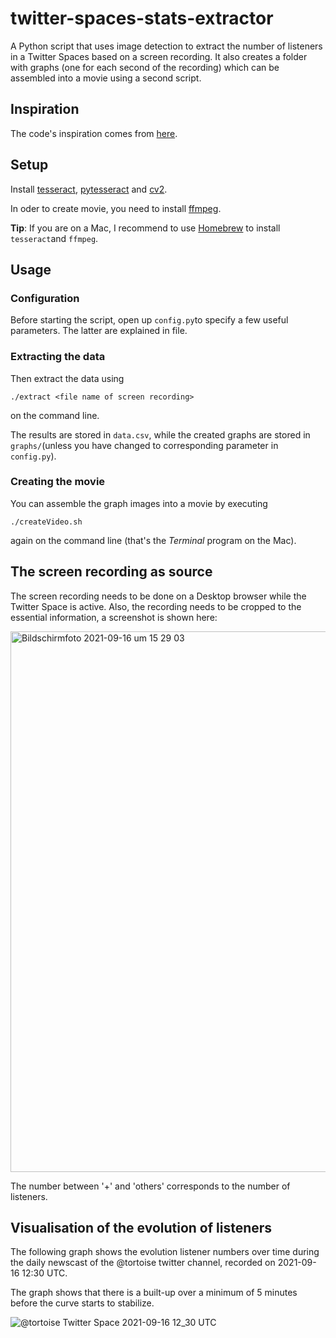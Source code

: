 # twitter-spaces-stats-extractor
A Python script that uses image detection to extract the number of listeners in a Twitter Spaces based on a screen recording. It also creates a folder with graphs (one for each second of the recording) which can be assembled into a movie using a second script.

## Inspiration
The code's inspiration comes from [here](https://dev.to/video/introduction-to-text-detection-using-opencv-and-pytesseract-3he2).

## Setup
Install [tesseract](https://github.com/tesseract-ocr/tesseract), [pytesseract](https://pypi.org/project/pytesseract/) and [cv2](https://pypi.org/project/opencv-python/).

In oder to create movie, you need to install [ffmpeg](https://ffmpeg.org).

**Tip**: If you are on a Mac, I recommend to use [Homebrew](https://brew.sh/index_de) to install ```tesseract```and ```ffmpeg```.

## Usage

### Configuration
Before starting the script, open up ```config.py```to specify a few useful parameters. The latter are explained in file.


### Extracting the data
Then extract the data using
```
./extract <file name of screen recording>
```
on the command line.

The results are stored in ```data.csv```, while the created graphs are stored in ```graphs/```(unless you have changed to corresponding parameter in ```config.py```).

### Creating the movie
You can assemble the graph images into a movie by executing

```./createVideo.sh```

again on the command line (that's the *Terminal* program on the Mac).


## The screen recording as source
The screen recording needs to be done on a Desktop browser while the Twitter Space is active. Also, the recording needs to be cropped to the essential information, a screenshot is shown here:

<img width="865" alt="Bildschirmfoto 2021-09-16 um 15 29 03" src="https://user-images.githubusercontent.com/5444043/133624480-f1451c42-4f77-41be-9668-68d37aaab039.png">

The number between '+' and 'others' corresponds to the number of listeners.

## Visualisation of the evolution of listeners
The following graph shows the evolution listener numbers over time during the daily newscast of the @tortoise twitter channel, recorded on 2021-09-16 12:30 UTC.

The graph shows that there is a built-up over a minimum of 5 minutes before the curve starts to stabilize. 

![@tortoise Twitter Space 2021-09-16 12_30 UTC](https://user-images.githubusercontent.com/5444043/133624648-317e4d19-174e-4920-b1d1-05fda2998f59.png)
